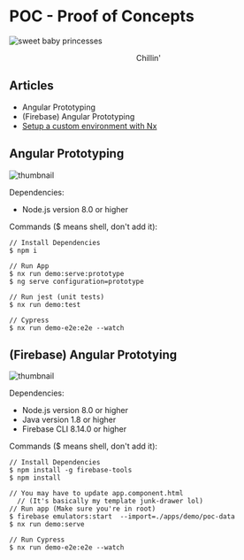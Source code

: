 # POC - Proof of Concepts

![sweet baby princesses](https://lh3.googleusercontent.com/Rf3sfx680NT-kbdH_1qvdNy3m0jvsgnnG2H2uw5Yu-yboR_VMC3AW9FcfftXZcfHAyjeGl-e2EsdkmiKOcwDztAodK4cvCalyb2vai7OVa1lFSGcmE0TzaDBGHSBTQhGYyFLDRepcYXtW_9n33Z08ay1Q8AfaVW_fwtuJgvLdsPtiOOH4WV33jleYopuduxhZ5zqSyrwnvawasJh4oXwCJqzw_ov085PzyBtpKMdteEvIo0ICQRHzw22VmSuugOSoam2cOVhtFE6FqZE4TfW6QCFLUu0I9QAADEiIDIqOVZOjPlXW46UJmjBMILDt5eWIa9aHEgwkVJ92giXZh9NV3kD9-A2mk-H_7Nd5GmvRPaCnwLNUpa7zx4VKbwkuMpUVSbuCca71LMHrtvGxA2e1XpD3HVsjB99Ewehz-eceV4TyQqPK4cMhQGVkS9PCUIEmJiOV2WjwYg4vBC6n4-ieKrVTee5uVZR3UGU70NAyF5IJfHiQFzpvjrwuiTMwtpIC3NMkKL9YDA2Kka9V_cZO8OWAfcorhIjatOMiocnHYrJib7rbDJc8MbOPXbRmPVVDv_-9QBVgmoT3tu-makyD1ffm-sVaDkZa_9-vXXtWce8pVVvy-OhimzJsKwwTC2B-mHAKmRqskAzvusxZDh7GLY7NmHOlkrkZp9dozoz-A1_2tnpPEDhyrFj63netZcpWpLsYU0NDFyfIeYkRPKHqf-gOeQ5VHvh4bqI63PKBlOUFMywP2eN2CtCftc=w1641-h983-no?authuser=0)
<p align="center">
    Chillin'
</p>

## Articles
- Angular Prototyping
- (Firebase) Angular Prototyping
- [Setup a custom environment with Nx](https://erxk.medium.com/nx-setup-a-custom-environment-116342b7815b)

## Angular Prototyping

![thumbnail](https://cdn-images-1.medium.com/max/800/1*GNxxrAItOWu7k6aeiQ270Q.png)

Dependencies:
- Node.js version 8.0 or higher

Commands ($ means shell, don't add it):
```
// Install Dependencies
$ npm i 

// Run App
$ nx run demo:serve:prototype
$ ng serve configuration=prototype

// Run jest (unit tests)
$ nx run demo:test

// Cypress 
$ nx run demo-e2e:e2e --watch
```

## (Firebase) Angular Prototying

![thumbnail](https://cdn-images-1.medium.com/max/800/1*nAXb_SB7_5uAS0C3hCRHLA.png)

Dependencies:
- Node.js version 8.0 or higher
- Java version 1.8 or higher
- Firebase CLI 8.14.0 or higher

Commands ($ means shell, don't add it):
```
// Install Dependencies
$ npm install -g firebase-tools
$ npm install 

// You may have to update app.component.html
  // (It's basically my template junk-drawer lol)
// Run app (Make sure you're in root)
$ firebase emulators:start  --import=./apps/demo/poc-data
$ nx run demo:serve

// Run Cypress
$ nx run demo-e2e:e2e --watch
```
